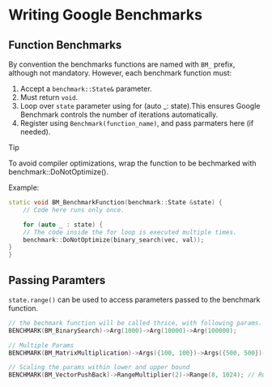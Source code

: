 # Writing Google Benchmarks

## Function Benchmarks

By convention the benchmarks functions are named with `BM_` prefix, although not mandatory.
However, each benchmark function must:

1. Accept a `benchmark::State&` parameter.
2. Must return `void`.
3. Loop over `state` parameter using for (auto \_: state).This ensures Google Benchmark controls the number of iterations automatically.
4. Register using `Benchmark(function_name)`, and pass parmaters here (if needed).

> [!Tip]
> To avoid compiler optimizations, wrap the function to be bechmarked with benchmark::DoNotOptimize().

Example:

```Cpp
static void BM_BenchmarkFunction(benchmark::State &state) {
    // Code here runs only once.

    for (auto _ : state) {
    // The code inside the for loop is executed multiple times.
    benchmark::DoNotOptimize(binary_search(vec, val));
}
}
```

## Passing Paramters

`state.range()` can be used to access parameters passed to the benchmark function.

```cpp
// the bechmark function will be called thrice, with following params. Each call be be run multiple iterations.
BENCHMARK(BM_BinarySearch)->Arg(1000)->Arg(10000)->Arg(100000);

// Multiple Params
BENCHMARK(BM_MatrixMultiplication)->Args({100, 100})->Args({500, 500})->Args({1000, 1000});

// Scaling the params within lower and upper bound
BENCHMARK(BM_VectorPushBack)->RangeMultiplier(2)->Range(8, 1024); // Runs with sizes: 8, 16, 32, 64, 128...
```
